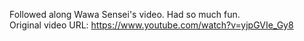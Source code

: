 Followed along Wawa Sensei's video. Had so much fun. <br>
Original video URL: https://www.youtube.com/watch?v=yjpGVIe_Gy8
